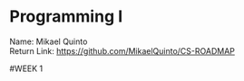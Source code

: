 # Programming I
Name: Mikael Quinto  
Return Link: https://github.com/MikaelQuinto/CS-ROADMAP

#WEEK 1
